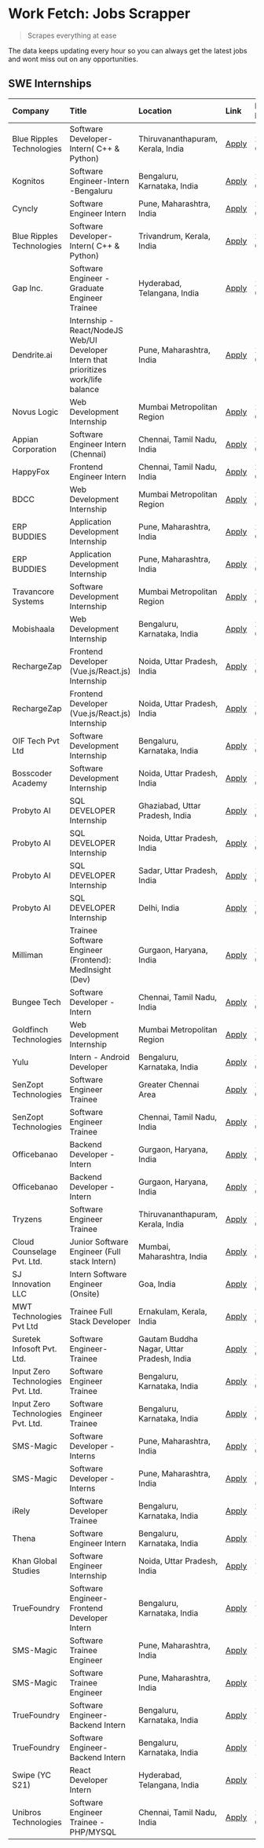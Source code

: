 # Work Fetch: Jobs Scrapper
> Scrapes everything at ease

The data keeps updating every hour so you can always get the latest jobs and wont miss out on any opportunities.

## SWE Internships
<!--START_SECTION:workfetch-->
| Company                           | Title                                                                                | Location                                  | Link                                                                                                                                                                                                                                                                                              | Date Posted   |
|:----------------------------------|:-------------------------------------------------------------------------------------|:------------------------------------------|:--------------------------------------------------------------------------------------------------------------------------------------------------------------------------------------------------------------------------------------------------------------------------------------------------|:--------------|
| Blue Ripples Technologies         | Software Developer- Intern( C++ & Python)                                            | Thiruvananthapuram, Kerala, India         | [Apply](https://in.linkedin.com/jobs/view/software-developer-intern-c%2B%2B-python-at-blue-ripples-technologies-3855594494?position=44&pageNum=0&refId=TXnJkDcDl9zuluQgvrhcrQ%3D%3D&trackingId=NFa3sTxZwTWSxL3WkQZMbA%3D%3D&trk=public_jobs_jserp-result_search-card)                             | 2024-03-14    |
| Kognitos                          | Software Engineer-Intern -Bengaluru                                                  | Bengaluru, Karnataka, India               | [Apply](https://in.linkedin.com/jobs/view/software-engineer-intern-bengaluru-at-kognitos-3855361239?position=4&pageNum=0&refId=TXnJkDcDl9zuluQgvrhcrQ%3D%3D&trackingId=hhB0PtdPqIod7WQhQgMd6w%3D%3D&trk=public_jobs_jserp-result_search-card)                                                     | 2024-03-13    |
| Cyncly                            | Software Engineer Intern                                                             | Pune, Maharashtra, India                  | [Apply](https://in.linkedin.com/jobs/view/software-engineer-intern-at-cyncly-3853990178?position=49&pageNum=0&refId=TXnJkDcDl9zuluQgvrhcrQ%3D%3D&trackingId=%2BxBPDRIO7voFzEUWeEIKEA%3D%3D&trk=public_jobs_jserp-result_search-card)                                                              | 2024-03-13    |
| Blue Ripples Technologies         | Software Developer- Intern( C++  & Python)                                           | Trivandrum, Kerala, India                 | [Apply](https://in.linkedin.com/jobs/view/software-developer-intern-c%2B%2B-python-at-blue-ripples-technologies-3856150730?position=60&pageNum=0&refId=TXnJkDcDl9zuluQgvrhcrQ%3D%3D&trackingId=6XZM8p9dBGL5PWeUFCD7rw%3D%3D&trk=public_jobs_jserp-result_search-card)                             | 2024-03-13    |
| Gap Inc.                          | Software Engineer - Graduate Engineer Trainee                                        | Hyderabad, Telangana, India               | [Apply](https://in.linkedin.com/jobs/view/software-engineer-graduate-engineer-trainee-at-gap-inc-3853818960?position=9&pageNum=0&refId=TXnJkDcDl9zuluQgvrhcrQ%3D%3D&trackingId=59zLJvC1mv96ep0WOVIpOg%3D%3D&trk=public_jobs_jserp-result_search-card)                                             | 2024-03-12    |
| Dendrite.ai                       | Internship - React/NodeJS Web/UI Developer Intern that prioritizes work/life balance | Pune, Maharashtra, India                  | [Apply](https://in.linkedin.com/jobs/view/internship-react-nodejs-web-ui-developer-intern-that-prioritizes-work-life-balance-at-dendrite-ai-3853583200?position=53&pageNum=0&refId=TXnJkDcDl9zuluQgvrhcrQ%3D%3D&trackingId=yKLm4pNxNOWm1xSzrfDnKA%3D%3D&trk=public_jobs_jserp-result_search-card) | 2024-03-12    |
| Novus Logic                       | Web Development Internship                                                           | Mumbai Metropolitan Region                | [Apply](https://in.linkedin.com/jobs/view/web-development-internship-at-novus-logic-3850818621?position=59&pageNum=0&refId=TXnJkDcDl9zuluQgvrhcrQ%3D%3D&trackingId=vYumRLRoFQBtsXNDYox4kg%3D%3D&trk=public_jobs_jserp-result_search-card)                                                         | 2024-03-08    |
| Appian Corporation                | Software Engineer Intern (Chennai)                                                   | Chennai, Tamil Nadu, India                | [Apply](https://in.linkedin.com/jobs/view/software-engineer-intern-chennai-at-appian-corporation-3848335036?position=3&pageNum=0&refId=TXnJkDcDl9zuluQgvrhcrQ%3D%3D&trackingId=E%2BxAT20crP4A46Qlw2R6uw%3D%3D&trk=public_jobs_jserp-result_search-card)                                           | 2024-03-07    |
| HappyFox                          | Frontend Engineer Intern                                                             | Chennai, Tamil Nadu, India                | [Apply](https://in.linkedin.com/jobs/view/frontend-engineer-intern-at-happyfox-3848357951?position=42&pageNum=0&refId=TXnJkDcDl9zuluQgvrhcrQ%3D%3D&trackingId=IYGUvH3m8qZlMN4W%2FeXwXQ%3D%3D&trk=public_jobs_jserp-result_search-card)                                                            | 2024-03-07    |
| BDCC                              | Web Development Internship                                                           | Mumbai Metropolitan Region                | [Apply](https://in.linkedin.com/jobs/view/web-development-internship-at-bdcc-3849712398?position=45&pageNum=0&refId=TXnJkDcDl9zuluQgvrhcrQ%3D%3D&trackingId=KHI3G6qFa4htKO%2FntgKm6Q%3D%3D&trk=public_jobs_jserp-result_search-card)                                                              | 2024-03-07    |
| ERP BUDDIES                       | Application Development Internship                                                   | Pune, Maharashtra, India                  | [Apply](https://in.linkedin.com/jobs/view/application-development-internship-at-erp-buddies-3848828144?position=31&pageNum=0&refId=TXnJkDcDl9zuluQgvrhcrQ%3D%3D&trackingId=K213TbpzmbCPw1o5tiWV0Q%3D%3D&trk=public_jobs_jserp-result_search-card)                                                 | 2024-03-06    |
| ERP BUDDIES                       | Application Development Internship                                                   | Pune, Maharashtra, India                  | [Apply](https://in.linkedin.com/jobs/view/application-development-internship-at-erp-buddies-3848828144?position=7&pageNum=2&refId=HsijvTQT59%2BDkW2d1OLMJQ%3D%3D&trackingId=bpsf6AMX8ZjSjDdz5kjgsw%3D%3D&trk=public_jobs_jserp-result_search-card)                                                | 2024-03-06    |
| Travancore Systems                | Software Development Internship                                                      | Mumbai Metropolitan Region                | [Apply](https://in.linkedin.com/jobs/view/software-development-internship-at-travancore-systems-3847706952?position=10&pageNum=0&refId=TXnJkDcDl9zuluQgvrhcrQ%3D%3D&trackingId=Xe2pC%2FPPBZAf0o2HzWuX1Q%3D%3D&trk=public_jobs_jserp-result_search-card)                                           | 2024-03-05    |
| Mobishaala                        | Web Development Internship                                                           | Bengaluru, Karnataka, India               | [Apply](https://in.linkedin.com/jobs/view/web-development-internship-at-mobishaala-3847710287?position=22&pageNum=0&refId=TXnJkDcDl9zuluQgvrhcrQ%3D%3D&trackingId=A5sR6HYHOI0GlHO2muRaeA%3D%3D&trk=public_jobs_jserp-result_search-card)                                                          | 2024-03-05    |
| RechargeZap                       | Frontend Developer  (Vue.js/React.js) Internship                                     | Noida, Uttar Pradesh, India               | [Apply](https://in.linkedin.com/jobs/view/frontend-developer-vue-js-react-js-internship-at-rechargezap-3847708827?position=33&pageNum=0&refId=TXnJkDcDl9zuluQgvrhcrQ%3D%3D&trackingId=zBOvOGRFF6jlxXkrL6duKA%3D%3D&trk=public_jobs_jserp-result_search-card)                                      | 2024-03-05    |
| RechargeZap                       | Frontend Developer  (Vue.js/React.js) Internship                                     | Noida, Uttar Pradesh, India               | [Apply](https://in.linkedin.com/jobs/view/frontend-developer-vue-js-react-js-internship-at-rechargezap-3847708827?position=9&pageNum=2&refId=HsijvTQT59%2BDkW2d1OLMJQ%3D%3D&trackingId=SjH9nkJAMIfOZsskEDWRDA%3D%3D&trk=public_jobs_jserp-result_search-card)                                     | 2024-03-05    |
| OIF Tech Pvt Ltd                  | Software Development Internship                                                      | Bengaluru, Karnataka, India               | [Apply](https://in.linkedin.com/jobs/view/software-development-internship-at-oif-tech-pvt-ltd-3846326596?position=5&pageNum=0&refId=TXnJkDcDl9zuluQgvrhcrQ%3D%3D&trackingId=rhYJFn44xHPCKnh%2BiWcyww%3D%3D&trk=public_jobs_jserp-result_search-card)                                              | 2024-03-04    |
| Bosscoder Academy                 | Software Development Internship                                                      | Noida, Uttar Pradesh, India               | [Apply](https://in.linkedin.com/jobs/view/software-development-internship-at-bosscoder-academy-3846323827?position=13&pageNum=0&refId=TXnJkDcDl9zuluQgvrhcrQ%3D%3D&trackingId=Zps91CicS1v1%2B1zeuyrCkQ%3D%3D&trk=public_jobs_jserp-result_search-card)                                            | 2024-03-04    |
| Probyto AI                        | SQL DEVELOPER Internship                                                             | Ghaziabad, Uttar Pradesh, India           | [Apply](https://in.linkedin.com/jobs/view/sql-developer-internship-at-probyto-ai-3846327640?position=41&pageNum=0&refId=TXnJkDcDl9zuluQgvrhcrQ%3D%3D&trackingId=wA6refH9QTgZ1STC3C3tHQ%3D%3D&trk=public_jobs_jserp-result_search-card)                                                            | 2024-03-04    |
| Probyto AI                        | SQL DEVELOPER Internship                                                             | Noida, Uttar Pradesh, India               | [Apply](https://in.linkedin.com/jobs/view/sql-developer-internship-at-probyto-ai-3846328520?position=43&pageNum=0&refId=TXnJkDcDl9zuluQgvrhcrQ%3D%3D&trackingId=2btVB%2FdKLZzoZtDOaLW1Uw%3D%3D&trk=public_jobs_jserp-result_search-card)                                                          | 2024-03-04    |
| Probyto AI                        | SQL DEVELOPER Internship                                                             | Sadar, Uttar Pradesh, India               | [Apply](https://in.linkedin.com/jobs/view/sql-developer-internship-at-probyto-ai-3846329214?position=46&pageNum=0&refId=TXnJkDcDl9zuluQgvrhcrQ%3D%3D&trackingId=QdMG%2Fvb0oXNzOKq%2BcUpFUg%3D%3D&trk=public_jobs_jserp-result_search-card)                                                        | 2024-03-04    |
| Probyto AI                        | SQL DEVELOPER Internship                                                             | Delhi, India                              | [Apply](https://in.linkedin.com/jobs/view/sql-developer-internship-at-probyto-ai-3846324863?position=54&pageNum=0&refId=TXnJkDcDl9zuluQgvrhcrQ%3D%3D&trackingId=lOeLmqcuLeu38zSsdOehaw%3D%3D&trk=public_jobs_jserp-result_search-card)                                                            | 2024-03-04    |
| Milliman                          | Trainee Software Engineer (Frontend): MedInsight (Dev)                               | Gurgaon, Haryana, India                   | [Apply](https://in.linkedin.com/jobs/view/trainee-software-engineer-frontend-medinsight-dev-at-milliman-3792874280?position=7&pageNum=0&refId=TXnJkDcDl9zuluQgvrhcrQ%3D%3D&trackingId=Ytj1rGlF1eORbSBdqmVndQ%3D%3D&trk=public_jobs_jserp-result_search-card)                                      | 2024-03-01    |
| Bungee Tech                       | Software Developer - Intern                                                          | Chennai, Tamil Nadu, India                | [Apply](https://in.linkedin.com/jobs/view/software-developer-intern-at-bungee-tech-3842220746?position=57&pageNum=0&refId=TXnJkDcDl9zuluQgvrhcrQ%3D%3D&trackingId=vJRQA0evIYbw2%2Fc4XDXJUA%3D%3D&trk=public_jobs_jserp-result_search-card)                                                        | 2024-02-28    |
| Goldfinch Technologies            | Web Development Internship                                                           | Mumbai Metropolitan Region                | [Apply](https://in.linkedin.com/jobs/view/web-development-internship-at-goldfinch-technologies-3837823879?position=47&pageNum=0&refId=TXnJkDcDl9zuluQgvrhcrQ%3D%3D&trackingId=Um%2BxWI2f1CdIP5Ub2spW1w%3D%3D&trk=public_jobs_jserp-result_search-card)                                            | 2024-02-22    |
| Yulu                              | Intern - Android Developer                                                           | Bengaluru, Karnataka, India               | [Apply](https://in.linkedin.com/jobs/view/intern-android-developer-at-yulu-3834459982?position=50&pageNum=0&refId=TXnJkDcDl9zuluQgvrhcrQ%3D%3D&trackingId=nZXJjE%2Bfnwx6nVFx8xU2%2FA%3D%3D&trk=public_jobs_jserp-result_search-card)                                                              | 2024-02-19    |
| SenZopt Technologies              | Software Engineer Trainee                                                            | Greater Chennai Area                      | [Apply](https://in.linkedin.com/jobs/view/software-engineer-trainee-at-senzopt-technologies-3827688781?position=35&pageNum=0&refId=TXnJkDcDl9zuluQgvrhcrQ%3D%3D&trackingId=woFJaF6jkq3jYtx%2Fc0M3ew%3D%3D&trk=public_jobs_jserp-result_search-card)                                               | 2024-02-12    |
| SenZopt Technologies              | Software Engineer Trainee                                                            | Chennai, Tamil Nadu, India                | [Apply](https://in.linkedin.com/jobs/view/software-engineer-trainee-at-senzopt-technologies-3827686880?position=51&pageNum=0&refId=TXnJkDcDl9zuluQgvrhcrQ%3D%3D&trackingId=NCmOqi7ZQZjJEmzzstbvjQ%3D%3D&trk=public_jobs_jserp-result_search-card)                                                 | 2024-02-12    |
| Officebanao                       | Backend Developer - Intern                                                           | Gurgaon, Haryana, India                   | [Apply](https://in.linkedin.com/jobs/view/backend-developer-intern-at-officebanao-3814263731?position=25&pageNum=0&refId=TXnJkDcDl9zuluQgvrhcrQ%3D%3D&trackingId=oe28NKl2OL7f5r%2FhupuyYw%3D%3D&trk=public_jobs_jserp-result_search-card)                                                         | 2024-01-31    |
| Officebanao                       | Backend Developer - Intern                                                           | Gurgaon, Haryana, India                   | [Apply](https://in.linkedin.com/jobs/view/backend-developer-intern-at-officebanao-3814263731?position=1&pageNum=2&refId=HsijvTQT59%2BDkW2d1OLMJQ%3D%3D&trackingId=Vqr7JvKaQoEyGVAL4754yw%3D%3D&trk=public_jobs_jserp-result_search-card)                                                          | 2024-01-31    |
| Tryzens                           | Software Engineer Trainee                                                            | Thiruvananthapuram, Kerala, India         | [Apply](https://in.linkedin.com/jobs/view/software-engineer-trainee-at-tryzens-3809363491?position=36&pageNum=0&refId=TXnJkDcDl9zuluQgvrhcrQ%3D%3D&trackingId=jCoEBDWfYAzG25P%2Bak%2Fksg%3D%3D&trk=public_jobs_jserp-result_search-card)                                                          | 2024-01-18    |
| Cloud Counselage Pvt. Ltd.        | Junior Software Engineer (Full stack Intern)                                         | Mumbai, Maharashtra, India                | [Apply](https://in.linkedin.com/jobs/view/junior-software-engineer-full-stack-intern-at-cloud-counselage-pvt-ltd-3803132814?position=24&pageNum=0&refId=TXnJkDcDl9zuluQgvrhcrQ%3D%3D&trackingId=59ESFuvTzfynYeXDYFo5Sw%3D%3D&trk=public_jobs_jserp-result_search-card)                            | 2024-01-11    |
| SJ Innovation LLC                 | Intern Software Engineer (Onsite)                                                    | Goa, India                                | [Apply](https://in.linkedin.com/jobs/view/intern-software-engineer-onsite-at-sj-innovation-llc-3799959011?position=39&pageNum=0&refId=TXnJkDcDl9zuluQgvrhcrQ%3D%3D&trackingId=kbv3p4tj0MG4D3i0jGr1ag%3D%3D&trk=public_jobs_jserp-result_search-card)                                              | 2024-01-11    |
| MWT Technologies Pvt Ltd          | Trainee Full Stack Developer                                                         | Ernakulam, Kerala, India                  | [Apply](https://in.linkedin.com/jobs/view/trainee-full-stack-developer-at-mwt-technologies-pvt-ltd-3800921715?position=8&pageNum=0&refId=TXnJkDcDl9zuluQgvrhcrQ%3D%3D&trackingId=tH1rdUZbgY1vOkypl8P1gA%3D%3D&trk=public_jobs_jserp-result_search-card)                                           | 2024-01-09    |
| Suretek Infosoft Pvt. Ltd.        | Software Engineer-Trainee                                                            | Gautam Buddha Nagar, Uttar Pradesh, India | [Apply](https://in.linkedin.com/jobs/view/software-engineer-trainee-at-suretek-infosoft-pvt-ltd-3800934643?position=20&pageNum=0&refId=TXnJkDcDl9zuluQgvrhcrQ%3D%3D&trackingId=ndpISlzeFs49WemK1oGKuQ%3D%3D&trk=public_jobs_jserp-result_search-card)                                             | 2024-01-09    |
| Input Zero Technologies Pvt. Ltd. | Software Engineer Trainee                                                            | Bengaluru, Karnataka, India               | [Apply](https://in.linkedin.com/jobs/view/software-engineer-trainee-at-input-zero-technologies-pvt-ltd-3800927643?position=28&pageNum=0&refId=TXnJkDcDl9zuluQgvrhcrQ%3D%3D&trackingId=ivQGA9Xbrme%2FoUcCVHyo6Q%3D%3D&trk=public_jobs_jserp-result_search-card)                                    | 2024-01-09    |
| Input Zero Technologies Pvt. Ltd. | Software Engineer Trainee                                                            | Bengaluru, Karnataka, India               | [Apply](https://in.linkedin.com/jobs/view/software-engineer-trainee-at-input-zero-technologies-pvt-ltd-3800927643?position=4&pageNum=2&refId=HsijvTQT59%2BDkW2d1OLMJQ%3D%3D&trackingId=FtCLqh6FGXhqLJuZXdVoeg%3D%3D&trk=public_jobs_jserp-result_search-card)                                     | 2024-01-09    |
| SMS-Magic                         | Software Developer -Interns                                                          | Pune, Maharashtra, India                  | [Apply](https://in.linkedin.com/jobs/view/software-developer-interns-at-sms-magic-3799485343?position=34&pageNum=0&refId=TXnJkDcDl9zuluQgvrhcrQ%3D%3D&trackingId=HqeMxdKMf2NI05e%2FfNGGtw%3D%3D&trk=public_jobs_jserp-result_search-card)                                                         | 2024-01-05    |
| SMS-Magic                         | Software Developer -Interns                                                          | Pune, Maharashtra, India                  | [Apply](https://in.linkedin.com/jobs/view/software-developer-interns-at-sms-magic-3799485343?position=10&pageNum=2&refId=HsijvTQT59%2BDkW2d1OLMJQ%3D%3D&trackingId=YGXjVULGemJXaSgKN0P4YQ%3D%3D&trk=public_jobs_jserp-result_search-card)                                                         | 2024-01-05    |
| iRely                             | Software Developer Trainee                                                           | Bengaluru, Karnataka, India               | [Apply](https://in.linkedin.com/jobs/view/software-developer-trainee-at-irely-3801577534?position=14&pageNum=0&refId=TXnJkDcDl9zuluQgvrhcrQ%3D%3D&trackingId=w2FQGUBTqn85E6015AILSg%3D%3D&trk=public_jobs_jserp-result_search-card)                                                               | 2023-12-22    |
| Thena                             | Software Engineer Intern                                                             | Bengaluru, Karnataka, India               | [Apply](https://in.linkedin.com/jobs/view/software-engineer-intern-at-thena-3778731751?position=18&pageNum=0&refId=TXnJkDcDl9zuluQgvrhcrQ%3D%3D&trackingId=78yMfboSQQhzXZDS8W0nsg%3D%3D&trk=public_jobs_jserp-result_search-card)                                                                 | 2023-12-05    |
| Khan Global Studies               | Software Engineer Internship                                                         | Noida, Uttar Pradesh, India               | [Apply](https://in.linkedin.com/jobs/view/software-engineer-internship-at-khan-global-studies-3766942197?position=56&pageNum=0&refId=TXnJkDcDl9zuluQgvrhcrQ%3D%3D&trackingId=d86%2BPFhxowNRCZ1P5K5oog%3D%3D&trk=public_jobs_jserp-result_search-card)                                             | 2023-11-27    |
| TrueFoundry                       | Software Engineer- Frontend Developer Intern                                         | Bengaluru, Karnataka, India               | [Apply](https://in.linkedin.com/jobs/view/software-engineer-frontend-developer-intern-at-truefoundry-3790095058?position=17&pageNum=0&refId=TXnJkDcDl9zuluQgvrhcrQ%3D%3D&trackingId=4LUw14fsPyimsxZ5t56ssw%3D%3D&trk=public_jobs_jserp-result_search-card)                                        | 2023-11-24    |
| SMS-Magic                         | Software Trainee Engineer                                                            | Pune, Maharashtra, India                  | [Apply](https://in.linkedin.com/jobs/view/software-trainee-engineer-at-sms-magic-3761409781?position=27&pageNum=0&refId=TXnJkDcDl9zuluQgvrhcrQ%3D%3D&trackingId=UbpsgMGX31sD4RPLVQmjCg%3D%3D&trk=public_jobs_jserp-result_search-card)                                                            | 2023-11-16    |
| SMS-Magic                         | Software Trainee Engineer                                                            | Pune, Maharashtra, India                  | [Apply](https://in.linkedin.com/jobs/view/software-trainee-engineer-at-sms-magic-3761409781?position=3&pageNum=2&refId=HsijvTQT59%2BDkW2d1OLMJQ%3D%3D&trackingId=q13Jfz5t5HSptDXDFMtQgA%3D%3D&trk=public_jobs_jserp-result_search-card)                                                           | 2023-11-16    |
| TrueFoundry                       | Software Engineer-Backend Intern                                                     | Bengaluru, Karnataka, India               | [Apply](https://in.linkedin.com/jobs/view/software-engineer-backend-intern-at-truefoundry-3779508170?position=30&pageNum=0&refId=TXnJkDcDl9zuluQgvrhcrQ%3D%3D&trackingId=tDOb1v6d9HcWHnvdWDbKrw%3D%3D&trk=public_jobs_jserp-result_search-card)                                                   | 2023-11-10    |
| TrueFoundry                       | Software Engineer-Backend Intern                                                     | Bengaluru, Karnataka, India               | [Apply](https://in.linkedin.com/jobs/view/software-engineer-backend-intern-at-truefoundry-3779508170?position=6&pageNum=2&refId=HsijvTQT59%2BDkW2d1OLMJQ%3D%3D&trackingId=PnVczZ6%2F89HU6Qd50OuHCA%3D%3D&trk=public_jobs_jserp-result_search-card)                                                | 2023-11-10    |
| Swipe (YC S21)                    | React Developer Intern                                                               | Hyderabad, Telangana, India               | [Apply](https://in.linkedin.com/jobs/view/react-developer-intern-at-swipe-yc-s21-3737600089?position=19&pageNum=0&refId=TXnJkDcDl9zuluQgvrhcrQ%3D%3D&trackingId=GrRFooGvRXTrA1y5R01yGA%3D%3D&trk=public_jobs_jserp-result_search-card)                                                            | 2023-10-13    |
| Unibros Technologies              | Software Engineer Trainee - PHP/MYSQL                                                | Chennai, Tamil Nadu, India                | [Apply](https://in.linkedin.com/jobs/view/software-engineer-trainee-php-mysql-at-unibros-technologies-3656599241?position=37&pageNum=0&refId=TXnJkDcDl9zuluQgvrhcrQ%3D%3D&trackingId=W3Ps7FxHv1XfvvVwRHrpdw%3D%3D&trk=public_jobs_jserp-result_search-card)                                       | 2023-06-12    |
<!--END_SECTION:workfetch-->
